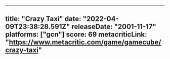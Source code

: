 
---
title: "Crazy Taxi"
date: "2022-04-09T23:38:28.591Z"
releaseDate: "2001-11-17"
platforms: ["gcn"]
score: 69
metacriticLink: "https://www.metacritic.com/game/gamecube/crazy-taxi"
---
